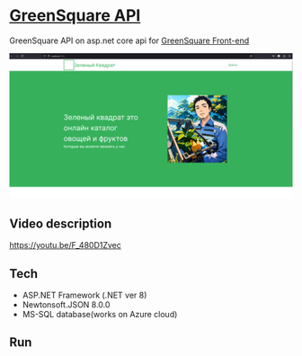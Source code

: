# [GreenSquare API]

GreenSquare API on asp.net core api for [GreenSquare Front-end]

![Image](https://github.com/adilism48/green-square-front/blob/main/img/GSIndex.png)

## Video description
https://youtu.be/F_480D1Zvec

## Tech
- ASP.NET Framework (.NET ver 8)
- Newtonsoft.JSON 8.0.0
- MS-SQL database(works on Azure cloud)

## Run


[//]: #
[GreenSquare API]: https://github.com/adilism48/GreenSquareAPI
[GreenSquare Front-end]: https://github.com/adilism48/green-square-front
